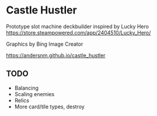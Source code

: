 # Castle Hustler

Prototype slot machine deckbuilder inspired by Lucky Hero https://store.steampowered.com/app/2404510/Lucky_Hero/

Graphics by Bing Image Creator

https://andersnm.github.io/castle_hustler

## TODO

- Balancing
- Scaling enemies
- Relics
- More card/tile types, destroy 
